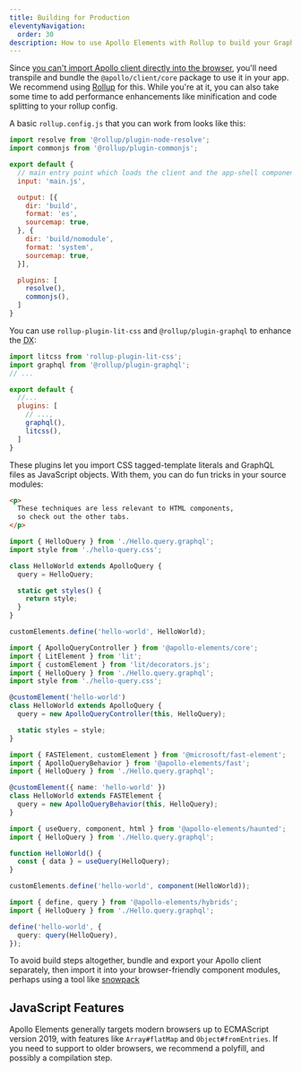 ```yaml
---
title: Building for Production
eleventyNavigation:
  order: 30
description: How to use Apollo Elements with Rollup to build your GraphQL-based app for production
---
```


Since [you can't import Apollo client directly into the 
browser](https://github.com/apollographql/apollo-client/issues/3047), you'll 
need transpile and bundle the `@apollo/client/core` package to use it in your 
app. We recommend using [Rollup](https://rollupjs.com) for this. While you're at 
it, you can also take some time to add performance enhancements like 
minification and code splitting to your rollup config.

A basic `rollup.config.js` that you can work from looks like this:

<code-copy>

  ```js
  import resolve from '@rollup/plugin-node-resolve';
  import commonjs from '@rollup/plugin-commonjs';

  export default {
    // main entry point which loads the client and the app-shell components
    input: 'main.js',

    output: [{
      dir: 'build',
      format: 'es',
      sourcemap: true,
    }, {
      dir: 'build/nomodule',
      format: 'system',
      sourcemap: true,
    }],

    plugins: [
      resolve(),
      commonjs(),
    ]
  }
  ```

</code-copy>

You can use `rollup-plugin-lit-css` and `@rollup/plugin-graphql` to enhance the 
<abbr title="developer experience">DX</abbr>:

<code-copy>

  ```js
  import litcss from 'rollup-plugin-lit-css';
  import graphql from '@rollup/plugin-graphql';
  // ...

  export default {
    //...
    plugins: [
      // ...,
      graphql(),
      litcss(),
    ]
  }
  ```

</code-copy>

These plugins let you import CSS tagged-template literals and GraphQL files as 
JavaScript objects. With them, you can do fun tricks in your source modules:

<code-tabs collection="libraries" default-tab="lit">
  <code-tab @tab="$data.codeTabs.html">

  ```html
  <p>
    These techniques are less relevant to HTML components,
    so check out the other tabs.
  </p>
  ```

  </code-tab>
  <code-tab @tab="$data.codeTabs.html">

  ```ts tab mixins
  import { HelloQuery } from './Hello.query.graphql';
  import style from './hello-query.css';

  class HelloWorld extends ApolloQuery {
    query = HelloQuery;

    static get styles() {
      return style;
    }
  }

  customElements.define('hello-world', HelloWorld);
  ```

  </code-tab>
  <code-tab @tab="$data.codeTabs.lit">

  ```ts
  import { ApolloQueryController } from '@apollo-elements/core';
  import { LitElement } from 'lit';
  import { customElement } from 'lit/decorators.js';
  import { HelloQuery } from './Hello.query.graphql';
  import style from './hello-query.css';

  @customElement('hello-world')
  class HelloWorld extends ApolloQuery {
    query = new ApolloQueryController(this, HelloQuery);

    static styles = style;
  }
  ```

  </code-tab>
  <code-tab @tab="$data.codeTabs.fast">

  ```ts
  import { FASTElement, customElement } from '@microsoft/fast-element';
  import { ApolloQueryBehavior } from '@apollo-elements/fast';
  import { HelloQuery } from './Hello.query.graphql';

  @customElement({ name: 'hello-world' })
  class HelloWorld extends FASTElement {
    query = new ApolloQueryBehavior(this, HelloQuery);
  }
  ```

  </code-tab>
  <code-tab @tab="$data.codeTabs.haunted">

  ```ts
  import { useQuery, component, html } from '@apollo-elements/haunted';
  import { HelloQuery } from './Hello.query.graphql';

  function HelloWorld() {
    const { data } = useQuery(HelloQuery);
  }

  customElements.define('hello-world', component(HelloWorld));
  ```

  </code-tab>
  <code-tab @tab="$data.codeTabs.hybrids">

  ```ts tab
  import { define, query } from '@apollo-elements/hybrids';
  import { HelloQuery } from './Hello.query.graphql';

  define('hello-world', {
    query: query(HelloQuery),
  });
  ```

  </code-tab>
</code-tabs>

To avoid build steps altogether, bundle and export your Apollo client 
separately, then import it into your browser-friendly component modules, perhaps 
using a tool like [snowpack](https://snowpack.dev)

## JavaScript Features
Apollo Elements generally targets modern browsers up to ECMAScript version 2019, 
with features like `Array#flatMap` and `Object#fromEntries`. If you need to 
support to older browsers, we recommend a polyfill, and possibly a compilation 
step.
